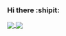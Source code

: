 ### Hi there :shipit:

<a href="https://github.com/anuraghazra/github-readme-stats">
  <img align="center" src="https://github-readme-stats.vercel.app/api?username=vicentelora&title_color=FFBF00&text_color=FFFFFF&bg_color=000000&hide_border=TRUE&custom_title=Github Stats" />
</a>
<a href="https://github.com/anuraghazra/convoychat">
  <img align="center" src="https://github-readme-stats.vercel.app/api/top-langs/?username=vicentelora&title_color=FFBF00&text_color=FFFFFF&bg_color=000000&hide_border=TRUE&layout=compact&card_width=495&hide_title=TRUE" />
</a>

